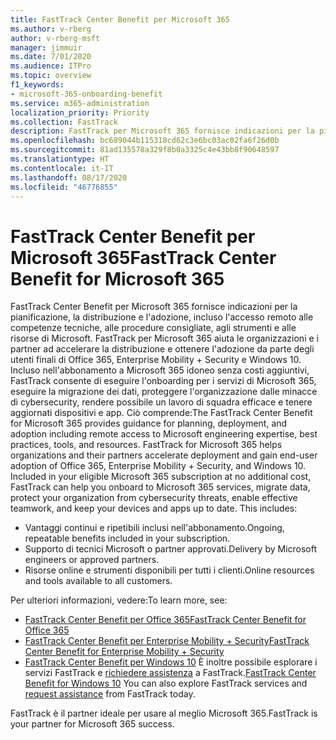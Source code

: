 ```yaml
---
title: FastTrack Center Benefit per Microsoft 365
ms.author: v-rberg
author: v-rberg-msft
manager: jimmuir
ms.date: 7/01/2020
ms.audience: ITPro
ms.topic: overview
f1_keywords:
- microsoft-365-onboarding-benefit
ms.service: m365-administration
localization_priority: Priority
ms.collection: FastTrack
description: FastTrack per Microsoft 365 fornisce indicazioni per la pianificazione, la distribuzione e l'adozione, incluso l'accesso remoto alle competenze tecniche, alle procedure consigliate, agli strumenti e alle risorse di Microsoft. FastTrack per Microsoft 365 aiuta le organizzazioni e i partner ad accelerare la distribuzione e ottenere l'adozione da parte degli utenti finali di Office 365, Windows 10 ed Enterprise Mobility + Security.
ms.openlocfilehash: bc689044b115318cd62c3e6bc03ac02fa6f26d0b
ms.sourcegitcommit: 81ad135578a329f8b0a3325c4e43bb8f90648597
ms.translationtype: HT
ms.contentlocale: it-IT
ms.lasthandoff: 08/17/2020
ms.locfileid: "46776855"
---
```

# <a name="fasttrack-center-benefit-for-microsoft-365"></a><span data-ttu-id="561a8-104">FastTrack Center Benefit per Microsoft 365</span><span class="sxs-lookup"><span data-stu-id="561a8-104">FastTrack Center Benefit for Microsoft 365</span></span>

<span data-ttu-id="561a8-p102">FastTrack Center Benefit per Microsoft 365 fornisce indicazioni per la pianificazione, la distribuzione e l'adozione, incluso l'accesso remoto alle competenze tecniche, alle procedure consigliate, agli strumenti e alle risorse di Microsoft. FastTrack per Microsoft 365 aiuta le organizzazioni e i partner ad accelerare la distribuzione e ottenere l'adozione da parte degli utenti finali di Office 365, Enterprise Mobility + Security e Windows 10. Incluso nell'abbonamento a Microsoft 365 idoneo senza costi aggiuntivi, FastTrack consente di eseguire l'onboarding per i servizi di Microsoft 365, eseguire la migrazione dei dati, proteggere l'organizzazione dalle minacce di cybersecurity, rendere possibile un lavoro di squadra efficace e tenere aggiornati dispositivi e app. Ciò comprende:</span><span class="sxs-lookup"><span data-stu-id="561a8-p102">The FastTrack Center Benefit for Microsoft 365 provides guidance for planning, deployment, and adoption including remote access to Microsoft engineering expertise, best practices, tools, and resources. FastTrack for Microsoft 365 helps organizations and their partners accelerate deployment and gain end-user adoption of Office 365, Enterprise Mobility + Security, and Windows 10. Included in your eligible Microsoft 365 subscription at no additional cost, FastTrack can help you onboard to Microsoft 365 services, migrate data, protect your organization from cybersecurity threats, enable effective teamwork, and keep your devices and apps up to date. This includes:</span></span>

- <span data-ttu-id="561a8-109">Vantaggi continui e ripetibili inclusi nell'abbonamento.</span><span class="sxs-lookup"><span data-stu-id="561a8-109">Ongoing, repeatable benefits included in your subscription.</span></span>
- <span data-ttu-id="561a8-110">Supporto di tecnici Microsoft o partner approvati.</span><span class="sxs-lookup"><span data-stu-id="561a8-110">Delivery by Microsoft engineers or approved partners.</span></span>
- <span data-ttu-id="561a8-111">Risorse online e strumenti disponibili per tutti i clienti.</span><span class="sxs-lookup"><span data-stu-id="561a8-111">Online resources and tools available to all customers.</span></span>
  
<span data-ttu-id="561a8-112">Per ulteriori informazioni, vedere:</span><span class="sxs-lookup"><span data-stu-id="561a8-112">To learn more, see:</span></span>

- [<span data-ttu-id="561a8-113">FastTrack Center Benefit per Office 365</span><span class="sxs-lookup"><span data-stu-id="561a8-113">FastTrack Center Benefit for Office 365</span></span>](O365-fasttrack-benefit-for-office-365.md) 
- [<span data-ttu-id="561a8-114">FastTrack Center Benefit per Enterprise Mobility + Security</span><span class="sxs-lookup"><span data-stu-id="561a8-114">FastTrack Center Benefit for Enterprise Mobility + Security</span></span>](EMS-fasttrack-benefit-for-EMS.md)
- <span data-ttu-id="561a8-115">[FastTrack Center Benefit per Windows 10](Win-10-fasttrack-benefit-for-Windows-10.md) È inoltre possibile esplorare i servizi FastTrack e [richiedere assistenza](https://go.microsoft.com/fwlink/p/?LinkId=2003903) a FastTrack.</span><span class="sxs-lookup"><span data-stu-id="561a8-115">[FastTrack Center Benefit for Windows 10](Win-10-fasttrack-benefit-for-Windows-10.md) You can also explore FastTrack services and [request assistance](https://go.microsoft.com/fwlink/p/?LinkId=2003903) from FastTrack today.</span></span>

<span data-ttu-id="561a8-116">FastTrack è il partner ideale per usare al meglio Microsoft 365.</span><span class="sxs-lookup"><span data-stu-id="561a8-116">FastTrack is your partner for Microsoft 365 success.</span></span>
  